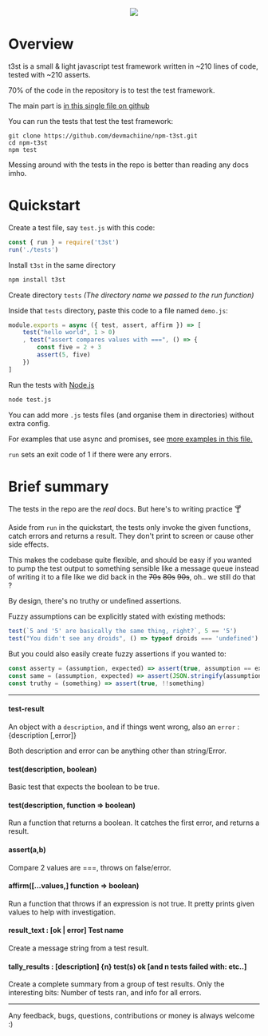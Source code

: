 <p align="center">
  <img src="https://github.com/devmachiine/npm-t3st/raw/master/play/t3st.png"/>
</p>

# Overview

t3st is a small & light javascript test framework written in ~210 lines of code, tested with ~210 asserts.

70% of the code in the repository is to test the test framework.

The main part is [in this single file on github](https://github.com/devmachiine/npm-t3st/blob/master/t3st-lib/validation.js)

You can run the tests that test the test framework:

```
git clone https://github.com/devmachiine/npm-t3st.git
cd npm-t3st
npm test
```

Messing around with the tests in the repo is better than reading any docs imho.

# Quickstart

Create a test file, say `test.js` with this code:

```javascript
const { run } = require('t3st')
run('./tests')
```

Install `t3st` in the same directory

```bash
npm install t3st
```

Create directory `tests` _(The directory name we passed to the run function)_

Inside that `tests` directory, paste this code to a file named `demo.js`:

```javascript
module.exports = async ({ test, assert, affirm }) => [
    test("hello world", 1 > 0)
    , test("assert compares values with ===", () => {
        const five = 2 + 3
        assert(5, five)
    })
]
```

Run the tests with [Node.js](https://www.w3schools.com/nodejs/nodejs_intro.asp)

```bash
node test.js
```

You can add more `.js` tests files (and organise them in directories) without extra config.

For examples that use async and promises, see <a href="https://raw.githubusercontent.com/devmachiine/npm-t3st/master/play/demo.js" download> more examples in this file.</a>

`run` sets an exit code of 1 if there were any errors.

# Brief summary

The tests in the repo are the *real* docs. But here's to writing practice 🍸

Aside from `run` in the quickstart, the tests only invoke the given functions, catch errors and returns a result. They don't print to screen or cause other side effects.

This makes the codebase quite flexible, and should be easy if you wanted to pump the test output to something sensible like a message queue instead of writing it to a file like we did back in the ~~70s~~ ~~80s~~ ~~90s~~, oh.. we still do that ?

By design, there's no truthy or undefined assertions.

Fuzzy assumptions can be explicitly stated with existing methods:
```javascript
test(`5 and '5' are basically the same thing, right?`, 5 == '5')
test("You didn't see any droids", () => typeof droids === 'undefined')
```

But you could also easily create fuzzy assertions if you wanted to:

```javascript
const asserty = (assumption, expected) => assert(true, assumption == expected)
const same = (assumption, expected) => assert(JSON.stringify(assumption), JSON.stringify(expected))
const truthy = (something) => assert(true, !!something)
```


---

#### test-result
An object with a `description`, and if things went wrong, also an `error` : {description [,error]}

Both description and error can be anything other than string/Error.
#### test(description, boolean)
Basic test that expects the boolean to be true.
#### test(description, function => boolean)
Run a function that returns a boolean. It catches the first error, and returns a result.
#### assert(a,b)
Compare 2 values are ===, throws on false/error.
#### affirm(\[...values,\] function => boolean)
Run a function that throws if an expression is not true. It pretty prints given values to help with investigation.
#### result_text : [ok | error] Test name
Create a message string from a test result.
#### tally_results : [description] {n} test(s) ok [and n tests failed with: etc..]
Create a complete summary from a group of test results. Only the interesting bits: Number of tests ran, and info for all errors.

---

Any feedback, bugs, questions, contributions or money is always welcome :)
